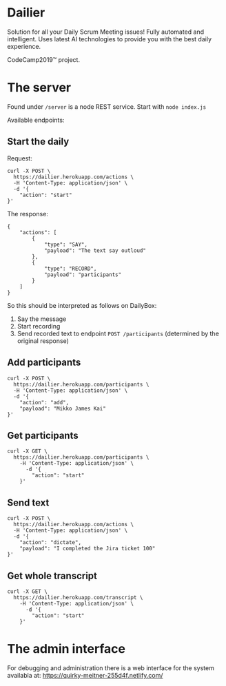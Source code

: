 # Dailier
Solution for all your Daily Scrum Meeting issues! Fully automated and intelligent. Uses latest AI technologies to provide you with the best daily experience.

CodeCamp2019™️  project. 

# The server
Found under `/server` is a node REST service. Start with `node index.js`

Available endpoints:

## Start the daily
Request:
```
curl -X POST \
  https://dailier.herokuapp.com/actions \
  -H 'Content-Type: application/json' \
  -d '{
	"action": "start"
}'
```

The response:
```
{
    "actions": [
        {
            "type": "SAY",
            "payload": "The text say outloud"
        },
        {
            "type": "RECORD",
            "payload": "participants"
        }
    ]
}
```
So this should be interpreted as follows on DailyBox:
1. Say the message
2. Start recording
3. Send recorded text to endpoint `POST /participants` (determined by the original response)

## Add participants
```
curl -X POST \
  https://dailier.herokuapp.com/participants \
  -H 'Content-Type: application/json' \
  -d '{
	"action": "add",
	"payload": "Mikko James Kai"
}'
```

## Get participants
```
curl -X GET \
  https://dailier.herokuapp.com/participants \
    -H 'Content-Type: application/json' \
      -d '{
      	"action": "start"
	}'
```
 
## Send text
```
curl -X POST \
  https://dailier.herokuapp.com/actions \
  -H 'Content-Type: application/json' \
  -d '{
	"action": "dictate",
	"payload": "I completed the Jira ticket 100"
}'
```

## Get whole transcript
```
curl -X GET \
  https://dailier.herokuapp.com/transcript \
    -H 'Content-Type: application/json' \
      -d '{
      	"action": "start"
	}'
```

# The admin interface
For debugging and administration there is a web interface for the system availabla at:
https://quirky-meitner-255d4f.netlify.com/


